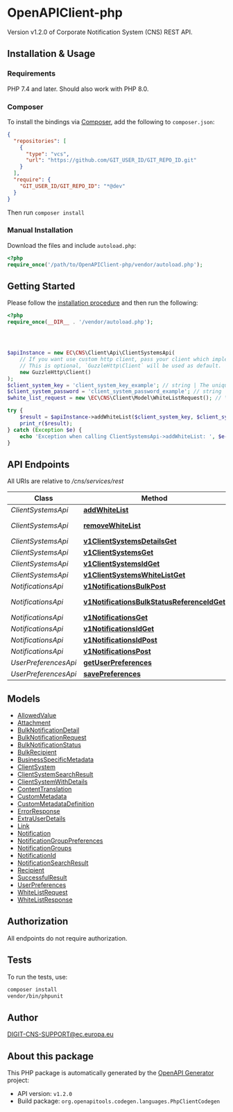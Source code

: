 # OpenAPIClient-php

Version v1.2.0 of Corporate Notification System (CNS) REST API.



## Installation & Usage

### Requirements

PHP 7.4 and later.
Should also work with PHP 8.0.

### Composer

To install the bindings via [Composer](https://getcomposer.org/), add the following to `composer.json`:

```json
{
  "repositories": [
    {
      "type": "vcs",
      "url": "https://github.com/GIT_USER_ID/GIT_REPO_ID.git"
    }
  ],
  "require": {
    "GIT_USER_ID/GIT_REPO_ID": "*@dev"
  }
}
```

Then run `composer install`

### Manual Installation

Download the files and include `autoload.php`:

```php
<?php
require_once('/path/to/OpenAPIClient-php/vendor/autoload.php');
```

## Getting Started

Please follow the [installation procedure](#installation--usage) and then run the following:

```php
<?php
require_once(__DIR__ . '/vendor/autoload.php');




$apiInstance = new EC\CNS\Client\Api\ClientSystemsApi(
    // If you want use custom http client, pass your client which implements `GuzzleHttp\ClientInterface`.
    // This is optional, `GuzzleHttp\Client` will be used as default.
    new GuzzleHttp\Client()
);
$client_system_key = 'client_system_key_example'; // string | The unique client system key identifier.
$client_system_password = 'client_system_password_example'; // string | Client System Password.
$white_list_request = new \EC\CNS\Client\Model\WhiteListRequest(); // \EC\CNS\Client\Model\WhiteListRequest | Smtp addresses list for a Client System.

try {
    $result = $apiInstance->addWhiteList($client_system_key, $client_system_password, $white_list_request);
    print_r($result);
} catch (Exception $e) {
    echo 'Exception when calling ClientSystemsApi->addWhiteList: ', $e->getMessage(), PHP_EOL;
}

```

## API Endpoints

All URIs are relative to */cns/services/rest*

Class | Method | HTTP request | Description
------------ | ------------- | ------------- | -------------
*ClientSystemsApi* | [**addWhiteList**](docs/Api/ClientSystemsApi.md#addwhitelist) | **POST** /v1/clientSystems/whiteList/add | 
*ClientSystemsApi* | [**removeWhiteList**](docs/Api/ClientSystemsApi.md#removewhitelist) | **POST** /v1/clientSystems/whiteList/remove | 
*ClientSystemsApi* | [**v1ClientSystemsDetailsGet**](docs/Api/ClientSystemsApi.md#v1clientsystemsdetailsget) | **GET** /v1/clientSystems/details | 
*ClientSystemsApi* | [**v1ClientSystemsGet**](docs/Api/ClientSystemsApi.md#v1clientsystemsget) | **GET** /v1/clientSystems | 
*ClientSystemsApi* | [**v1ClientSystemsIdGet**](docs/Api/ClientSystemsApi.md#v1clientsystemsidget) | **GET** /v1/clientSystems/{id} | 
*ClientSystemsApi* | [**v1ClientSystemsWhiteListGet**](docs/Api/ClientSystemsApi.md#v1clientsystemswhitelistget) | **GET** /v1/clientSystems/whiteList | 
*NotificationsApi* | [**v1NotificationsBulkPost**](docs/Api/NotificationsApi.md#v1notificationsbulkpost) | **POST** /v1/notifications/bulk | 
*NotificationsApi* | [**v1NotificationsBulkStatusReferenceIdGet**](docs/Api/NotificationsApi.md#v1notificationsbulkstatusreferenceidget) | **GET** /v1/notifications/bulk/status/{referenceId} | 
*NotificationsApi* | [**v1NotificationsGet**](docs/Api/NotificationsApi.md#v1notificationsget) | **GET** /v1/notifications | 
*NotificationsApi* | [**v1NotificationsIdGet**](docs/Api/NotificationsApi.md#v1notificationsidget) | **GET** /v1/notifications/{id} | 
*NotificationsApi* | [**v1NotificationsIdPost**](docs/Api/NotificationsApi.md#v1notificationsidpost) | **POST** /v1/notifications/{id} | 
*NotificationsApi* | [**v1NotificationsPost**](docs/Api/NotificationsApi.md#v1notificationspost) | **POST** /v1/notifications | 
*UserPreferencesApi* | [**getUserPreferences**](docs/Api/UserPreferencesApi.md#getuserpreferences) | **GET** /v1/users/{email} | 
*UserPreferencesApi* | [**savePreferences**](docs/Api/UserPreferencesApi.md#savepreferences) | **POST** /v1/users/{email} | 

## Models

- [AllowedValue](docs/Model/AllowedValue.md)
- [Attachment](docs/Model/Attachment.md)
- [BulkNotificationDetail](docs/Model/BulkNotificationDetail.md)
- [BulkNotificationRequest](docs/Model/BulkNotificationRequest.md)
- [BulkNotificationStatus](docs/Model/BulkNotificationStatus.md)
- [BulkRecipient](docs/Model/BulkRecipient.md)
- [BusinessSpecificMetadata](docs/Model/BusinessSpecificMetadata.md)
- [ClientSystem](docs/Model/ClientSystem.md)
- [ClientSystemSearchResult](docs/Model/ClientSystemSearchResult.md)
- [ClientSystemWithDetails](docs/Model/ClientSystemWithDetails.md)
- [ContentTranslation](docs/Model/ContentTranslation.md)
- [CustomMetadata](docs/Model/CustomMetadata.md)
- [CustomMetadataDefinition](docs/Model/CustomMetadataDefinition.md)
- [ErrorResponse](docs/Model/ErrorResponse.md)
- [ExtraUserDetails](docs/Model/ExtraUserDetails.md)
- [Link](docs/Model/Link.md)
- [Notification](docs/Model/Notification.md)
- [NotificationGroupPreferences](docs/Model/NotificationGroupPreferences.md)
- [NotificationGroups](docs/Model/NotificationGroups.md)
- [NotificationId](docs/Model/NotificationId.md)
- [NotificationSearchResult](docs/Model/NotificationSearchResult.md)
- [Recipient](docs/Model/Recipient.md)
- [SuccessfulResult](docs/Model/SuccessfulResult.md)
- [UserPreferences](docs/Model/UserPreferences.md)
- [WhiteListRequest](docs/Model/WhiteListRequest.md)
- [WhiteListResponse](docs/Model/WhiteListResponse.md)

## Authorization
All endpoints do not require authorization.
## Tests

To run the tests, use:

```bash
composer install
vendor/bin/phpunit
```

## Author

DIGIT-CNS-SUPPORT@ec.europa.eu

## About this package

This PHP package is automatically generated by the [OpenAPI Generator](https://openapi-generator.tech) project:

- API version: `v1.2.0`
- Build package: `org.openapitools.codegen.languages.PhpClientCodegen`
